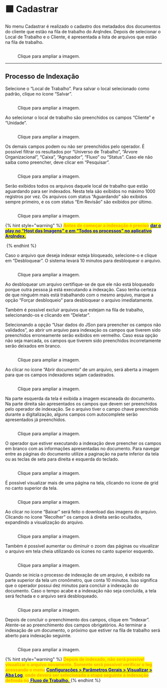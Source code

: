 # 🟩 Cadastrar

No menu Cadastrar é realizado o cadastro dos metadados dos documentos do cliente que estão na fila de trabalho do ArqIndex. Depois de selecionar o Local de Trabalho e o Cliente, é apresentada a lista de arquivos que estão na fila de trabalho.&#x20;

<figure><img src="../.gitbook/assets/cad01.png" alt=""><figcaption><p>Clique para ampliar a imagem.</p></figcaption></figure>

***

## Processo de Indexação&#x20;

Selecione o “Local de Trabalho”. Para salvar o local selecionado como padrão, clique no ícone “Salvar”.&#x20;

<figure><img src="../.gitbook/assets/cad02.png" alt=""><figcaption><p>Clique para ampliar a imagem.</p></figcaption></figure>

Ao selecionar o local de trabalho são preenchidos os campos “Cliente” e “Unidade”. &#x20;

<figure><img src="../.gitbook/assets/cad03.png" alt=""><figcaption><p>Clique para ampliar a imagem.</p></figcaption></figure>

Os demais campos podem ou não ser preenchidos pelo operador. É possível filtrar os resultados por “Universo de Trabalho”, “Árvore Organizacional”, “Caixa”, “Agrupador”, “Fluxo” ou “Status”. Caso ele não saiba como preencher, deve clicar em “Pesquisar”. &#x20;

<figure><img src="../.gitbook/assets/cad04.png" alt=""><figcaption><p>Clique para ampliar a imagem.</p></figcaption></figure>

Serão exibidos todos os arquivos daquele local de trabalho que estão aguardando para ser indexados. Nesta tela são exibidos no máximo 1000 registros por vez. Os arquivos com status “Aguardando” são exibidos sempre primeiro, e os com status “Em Revisão” são exibidos por último.&#x20;

<figure><img src="../.gitbook/assets/cad05.png" alt=""><figcaption><p>Clique para ampliar a imagem.</p></figcaption></figure>

{% hint style="warning" %}
<mark style="color:orange;">**Antes de começar a indexação é preciso**</mark> [<mark style="color:blue;">**dar o play no “Host das Imagens” e em “Todos os processos” no aplicativo ArqIndex.**</mark> ](configuracoes/aplicativo-arqindex.md)

<img src="../.gitbook/assets/cad06.png" alt="" data-size="original">
{% endhint %}

Caso o arquivo que deseja indexar esteja bloqueado, selecione-o e clique em “Desbloquear”. O sistema levará 10 minutos para desbloquear o arquivo.&#x20;

<figure><img src="../.gitbook/assets/cad07.png" alt=""><figcaption><p>Clique para ampliar a imagem.</p></figcaption></figure>

Ao desbloquear um arquivo certifique-se de que ele não está bloqueado porque outra pessoa já está executando a indexação. Caso tenha certeza de que ninguém mais está trabalhando com o mesmo arquivo, marque a opção “Forçar desbloqueio” para desbloquear o arquivo imediatamente.&#x20;

Também é possível excluir arquivos que estejam na fila de trabalho, selecionando-os e clicando em “Deletar”.&#x20;

Selecionando a opção “Usar dados do JSon para preencher os campos não validados”, ao abrir um arquivo para indexação os campos que tiverem sido preenchidos erroneamente serão exibidos em vermelho. Caso essa opção não seja marcada, os campos que tiverem sido preenchidos incorretamente serão deixados em branco.  &#x20;

<figure><img src="../.gitbook/assets/cad08.png" alt=""><figcaption><p>Clique para ampliar a imagem.</p></figcaption></figure>

Ao clicar no ícone “Abrir documento” de um arquivo, será aberta a imagem para que os campos indexadores sejam cadastrados.&#x20;

<figure><img src="../.gitbook/assets/cad09.png" alt=""><figcaption><p>Clique para ampliar a imagem.</p></figcaption></figure>

Na parte esquerda da tela é exibida a imagem escaneada do documento. Na parte direita são apresentados os campos que devem ser preenchidos pelo operador de indexação. Se o arquivo tiver o campo chave preenchido durante a digitalização, alguns campos com autocomplete serão apresentados já preenchidos.&#x20;

<figure><img src="../.gitbook/assets/cad10.png" alt=""><figcaption><p>Clique para ampliar a imagem.</p></figcaption></figure>

O operador que estiver executando a indexação deve preencher os campos em branco com as informações apresentadas no documento. Para navegar entre as páginas do documento utilize a paginação na parte inferior da tela ou as teclas de seta para direita e esquerda do teclado. &#x20;

<figure><img src="../.gitbook/assets/cad11.png" alt=""><figcaption><p>Clique para ampliar a imagem.</p></figcaption></figure>

É possível visualizar mais de uma página na tela, clicando no ícone de grid no canto superior da tela. &#x20;

<figure><img src="../.gitbook/assets/cad12.png" alt=""><figcaption><p>Clique para ampliar a imagem.</p></figcaption></figure>

Ao clicar no ícone “Baixar” será feito o download das imagens do arquivo. Clicando no ícone “Recolher” os campos à direita serão ocultados, expandindo a visualização do arquivo.&#x20;

<figure><img src="../.gitbook/assets/cad13.png" alt=""><figcaption><p>Clique para ampliar a imagem.</p></figcaption></figure>

Também é possível aumentar ou diminuir o zoom das páginas ou visualizar o arquivo em tela cheia utilizando os ícones no canto superior esquerdo.  &#x20;

<figure><img src="../.gitbook/assets/cad14.png" alt=""><figcaption><p>Clique para ampliar a imagem.</p></figcaption></figure>

Quando se inicia o processo de indexação de um arquivo, é exibido na parte superior da tela um cronômetro, que conta 10 minutos. Isso significa que o operador possui dez minutos para concluir a indexação do documento. Caso o tempo acabe e a indexação não seja concluída, a tela será fechada e o arquivo será desbloqueado.  &#x20;

<figure><img src="../.gitbook/assets/cad15.png" alt=""><figcaption><p>Clique para ampliar a imagem.</p></figcaption></figure>

Depois de concluir o preenchimento dos campos, clique em “Indexar”. Atente-se ao preenchimento dos campos obrigatórios. Ao terminar a indexação de um documento, o próximo que estiver na fila de trabalho será aberto para indexação seguinte. &#x20;

<figure><img src="../.gitbook/assets/cad16.png" alt=""><figcaption><p>Clique para ampliar a imagem.</p></figcaption></figure>

{% hint style="warning" %}
<mark style="color:orange;">**Depois de indexado, não será possível visualizar o arquivo novamente. Somente será possível verificar o log acessando o menu**</mark> [<mark style="color:blue;">**Configurações > Parâmetros Gerais > Visualizar > Aba Log**</mark>](configuracoes.md#parametros-gerais)<mark style="color:orange;">**, onde deverá ser selecionada a etapa seguinte à indexação definida no**</mark>[ <mark style="color:blue;">**Fluxo de Trabalho.**</mark> ](configuracoes.md#fluxo-de-trabalho)
{% endhint %}
